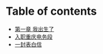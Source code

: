 # Table of contents

* [第一章 我出生了](README.md)
* [入职重庆电务段](ru-zhi-zhong-qing-dian-wu-duan.md)
* [一封表白信](yi-feng-biao-bai-xin.md)

